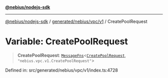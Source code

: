 [**@nebius/nodejs-sdk**](../../../../../README.md)

---

[@nebius/nodejs-sdk](../../../../../README.md) / [generated/nebius/vpc/v1](../README.md) / CreatePoolRequest

# Variable: CreatePoolRequest

> **CreatePoolRequest**: [`MessageFns`](../../../../../runtime/protos/core/interfaces/MessageFns.md)\<[`CreatePoolRequest`](../interfaces/CreatePoolRequest.md), `"nebius.vpc.v1.CreatePoolRequest"`\>

Defined in: src/generated/nebius/vpc/v1/index.ts:4728
